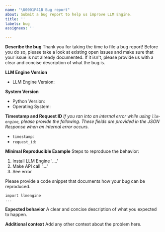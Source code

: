 ```yaml
---
name: "\U0001F41B Bug report"
about: Submit a bug report to help us improve LLM Engine.
title: ''
labels: bug
assignees: ''

---
```


**Describe the bug**
Thank you for taking the time to file a bug report! Before you do so, please take a look at existing open issues and make sure that your issue is not already documented. If it isn't, please provide us with a clear and concise description of what the bug is.

**LLM Engine Version**
- LLM Engine Version: 

**System Version**
- Python Version: 
- Operating System: 

**Timestamp and Request ID**
_If you ran into an internal error while using `llm-engine`, please provide the following. These fields are provided in the JSON Response when an internal error occurs._
- `timestamp`:
- `request_id`: 

**Minimal Reproducible Example**
Steps to reproduce the behavior:
1. Install LLM Engine '....'
2. Make API call '....'
3. See error

Please provide a code snippet that documents how your bug can be reproduced.
```
import llmengine
...
```

**Expected behavior**
A clear and concise description of what you expected to happen.

**Additional context**
Add any other context about the problem here.
